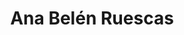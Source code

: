 ---
title: "Ana Belén Ruescas"
draft: false
topic: "Earth - Water systems"
title_topic: "Challenges of the AI for in-land and coastal water management"
description: ""
bg_image: "images/backgrounds/page-title.jpg"
affiliation: "IPL, UV"
image: "images/people/06_AnaBR_ISP.webp"
bio: ""
interest: ["Explainability", "Ocean studies", "Land-sea interactions"]
contact:
  - name : "ana.b.ruescas@uv.es"
    icon : "ti-email"
    link : "mailto:ana.b.ruescas@uv.es"
  - name : "Personal webpage"
    icon : "ti-world"
    link : ""

type: "speaker"
departure: "01/01/2025"
arrival: "01/01/2025"
---